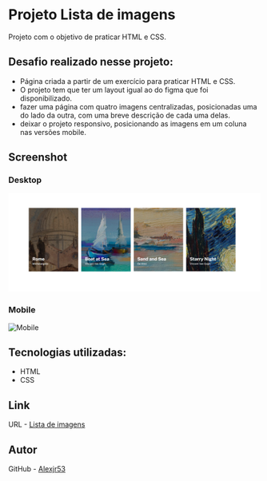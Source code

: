 # Projeto Lista de imagens

Projeto com o objetivo de praticar HTML e CSS.

## Desafio realizado nesse projeto:

- Página criada a partir de um exercício para praticar HTML e CSS.
- O projeto tem que ter um layout igual ao do figma que foi disponibilizado.
- fazer uma página com quatro imagens centralizadas, posicionadas uma do lado da outra, com uma breve descrição de cada uma delas.
- deixar o projeto responsivo, posicionando as imagens em um coluna nas versões mobile.
## Screenshot

### Desktop
![Desktop](src/images/Screenshot-desktop.png)

### Mobile
![Mobile](src/images/Anima%C3%A7%C3%A3o-mobile.gif)
## Tecnologias utilizadas:
- HTML
- CSS

## Link
URL - [Lista de imagens](https://alexjr53.github.io/Lista-de-imagens/)

## Autor
GitHub - [Alexjr53](https://github.com/Alexjr53)
